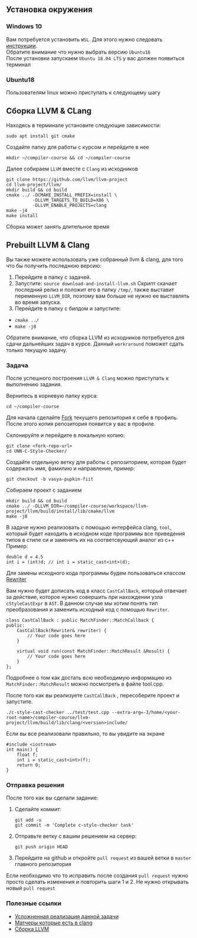 ## Установка окружения
### Windows 10
Вам потребуется установить `WSL`. Для этого нужно следовать   [инструкции](https://docs.microsoft.com/ru-ru/windows/wsl/install-win10).      
Обратите внимание что нужно выбрать версию `Ubuntu18`     
После установки запускаем `Ubuntu 18.04 LTS` у вас должен появиться терминал 
### Ubuntu18
Пользователям linux можно приступать к следующему шагу

## Сборка LLVM & CLang
Находясь в терминале установите следующие зависимости:
```
sudo apt install git cmake 
```

Создайте папку для работы с курсом и перейдите в нее
```
mkdir ~/compiler-course && cd ~/compiler-course
```

Далее собираем `LLVM` вместе с `Clang` из исходников
```
git clone https://github.com/llvm/llvm-project
cd llvm-project/llvm/
mkdir build && cd build
cmake ../ -DCMAKE_INSTALL_PREFIX=install \
          -DLLVM_TARGETS_TO_BUILD=X86 \
          -DLLVM_ENABLE_PROJECTS=clang
make -j4
make install
```
Сборка может занять длительное время

## Prebuilt LLVM & Clang
Вы также можете использовать уже собранный llvm & clang, для того что бы получить последнюю версию:
1. Перейдите в папку с задачей.
2. Запустите: `source download-and-install-llvm.sh`
Скрипт скачает последний релиз и положит его в папку `/tmp/`, также выставит переменную `LLVM_DIR`, поэтому вам больше не нужно ее выставлять во время запуска.
3. Перейдите в папку с билдом и запустите:
* `cmake ../`
* `make -j8`

Обратите внимание, что сборка LLVM из исходников потребуется для сдачи дальнейших задач в курсе. Данный `workraround` поможет сдать только текущую задачу.

### Задача
После успешного построения `LLVM & Clang` можно приступать к выполнению задания.

Вернитесь в корневую папку курса:
```
cd ~/compiler-course
```

Для начала сделайте [Fork](http://gearmobile.github.io/git/fork-github/) текущего репозитория к себе в профиль. После этого копия репозитория появится у вас в профиле.

Склонируйте и перейдите в локальную копию:
```
git clone <fork-repo-url>
cd UNN-C-Style-Checker/
```
Создайте отдельную ветку для работы с репозиторием, которая будет содержать имя, фамилию и направление, пример:
```
git checkout -b vasya-pupkin-fiit
```
Собираем проект с заданием
```
mkdir build && cd build
cmake ../ -DLLVM_DIR=~/compiler-course/workspace/llvm-project/llvm/build/install/lib/cmake/llvm
make -j8
```

В задаче нужно реализовать  с помощью интерфейса clang, `tool`, который будет находить в исходном коде программы все приведения типов в стиле си и заменять их на соответсвующий аналог из с++
Пример:
```
double d = 4.5
int i = (int)d; // int i = static_cast<int>(d);
```

Для замены исходного кода программы будем пользоваться классом  [Rewriter](https://clang.llvm.org/doxygen/classclang_1_1Rewriter.html)

Вам нужно будет дописать код в класс `CastCallBack`,  который отвечает за действие, которое нужно совершить при нахождении узла `cStyleCastExpr` в `AST`.  В данном случае мы хотим понять тип преобразования и заменить исходный код с помощью `Rewriter`.
```
class CastCallBack : public MatchFinder::MatchCallback {
public:
	CastCallBack(Rewriter& rewriter) {
		// Your code goes here
	}

	virtual void run(const MatchFinder::MatchResult &Result) {
		// Your code goes here
	}
};
```
Подробнее о том как достать всю необходимую информацию из `MatchFinder::MatchResult` можно посмотреть в файле tool.cpp.

После того как вы реализуете `CastCallBack` , пересоберите проект и запустите.   
```
./c-style-cast-checker ../test/test.cpp --extra-arg=-I/home/<your-root-name>/compiler-course/llvm-project/llvm/build/lib/clang/<version>include/
```

Если вы все реализовали правильно, то вы увидите на экране
```
#include <iostream>
int main() {
	float f;
	int i = static_cast<int>(f);
	return 0;
}
```

### Отправка решения
После того как вы сделали заданиe:
1. Сделайте коммит:
    ```
    git add -u
    git commit -m 'Complete c-style-checker task'
    ```
2. Отправьте ветку с вашим решением на сервер:
    ```
    git push origin HEAD
    ```
3. Перейдите на github и откройте `pull request` из вашей ветки в `master` главного репозитория

Если необходимо что то исправить после создания `pull request` нужно просто сделать изменения и повторить шаги 1 и 2.
Не нужно открывать новый `pull request`


### Полезные ссылки
* [Усложненная реализация данной задачи](https://github.com/llvm-mirror/clang-tools-extra/blob/master/clang-tidy/google/AvoidCStyleCastsCheck.cpp)
* [Матчеры которые есть в clang](https://clang.llvm.org/docs/LibASTMatchersReference.html)
* [Сборка LLVM](https://llvm.org/docs/CMake.html)

